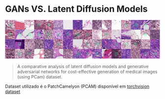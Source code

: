 # GANs VS. Latent Diffusion Models

![image](pcam.jpg)

<!--
[![colab](https://img.shields.io/badge/Code_in_Colab-0D1117?style=for-the-badge&logo=googlecolab)]()
[![artigo](https://img.shields.io/badge/Arxiv_Paper-0d1117?style=for-the-badge&logo=arxiv&logoColor=f7fafc&labelColor=b31b1b)]()
--> 

> A comparative analysis of latent diffusion models and generative adversarial networks for cost-effective generation of medical images (using PCam) dataset.

Dataset utilizado é o PatchCamelyon (PCAM) disponível em [torchvision dataset](https://pytorch.org/vision/stable/generated/torchvision.datasets.PCAM.html)
